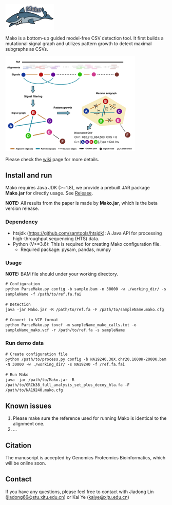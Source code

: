 

<img src="https://github.com/xjtu-omics/Mako/blob/master/supports/mako_logo.png" alt="mako_logo" width="30%" height="30%" align=center/>


Mako is a bottom-up guided model-free CSV detection tool. It first builds a mutational signal graph and utilizes pattern growth to detect maximal subgraphs as CSVs.

<img src="https://github.com/xjtu-omics/Mako/blob/master/supports/Mako_workflow.png" alt="mako_workflow" width="80%" height="80%" align=center/>

Please check the [wiki](https://github.com/xjtu-omics/Mako/wiki) page for more details.

## Install and run

Mako requires Java JDK (>=1.8), we provide a prebuilt JAR package **Mako.jar** for directly usage. See [Release](https://github.com/jiadong324/Mako/releases).

**NOTE:** All results from the paper is made by **Mako.jar**, which is the beta version release.

### Dependency

- htsjdk (https://github.com/samtools/htsjdk): A Java API for processing high-throughput sequencing (HTS) data.
- Python (V>=3.6): This is required for creating Mako configuration file. 
  - Required package: pysam, pandas, numpy

### Usage

**NOTE:** BAM file should under your working directory.
```
# Configuration
python ParseMako.py config -b sample.bam -n 30000 -w ./working_dir/ -s sampleName -f /path/to/ref.fa.fai

# Detection
java -jar Mako.jar -R /path/to/ref.fa -F /path/to/sampleName.mako.cfg

# Convert to VCF format
python ParseMako.py tovcf -m sampleName_mako_calls.txt -o sampleName_mako.vcf -r /path/to/ref.fa -s sampleName
```

### Run demo data

```
# Create configuration file
python /path/to/process.py config -b NA19240.30X.chr20.1000K-2000K.bam -N 30000 -w ./working_dir/ -s NA19240 -f /ref.fa.fai

# Run Mako
java -jar /path/to/Mako.jar -R /path/to/GRCh38_full_analysis_set_plus_decoy_hla.fa -F /path/to/NA19240.mako.cfg
```

## Known issues

1. Please make sure the reference used for running Mako is identical to the alignment one.
2. ...


## Citation
The manuscript is accepted by Genomics Proteomics Bioinformatics, which will be online soon.

## Contact

If you have any questions, please feel free to contact with Jiadong Lin (jiadong66@stu.xjtu.edu.cn) or Kai Ye (kaiye@xjtu.edu.cn)
